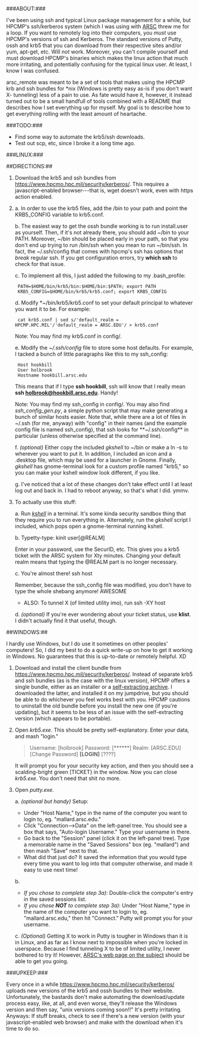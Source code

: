 ###ABOUT:###

I've been using ssh and typical Linux package management for a while, but
HPCMP's ssh/kerberos system (which I was using with [ARSC](http://www.arsc.edu)
threw me for a loop.  If you want to remotely log into their computers, you
*must* use HPCMP's versions of ssh and Kerberos. The standard versions of
Putty, ossh and krb5 that you can download from their respective sites and/or
yum, apt-get, etc. Will *not* work. Moreover, you can't compile yourself and
must download HPCMP's binaries which makes the linux action that much more
irritating, and potentially confusing for the typical linux user. At least, I
know I was confused.

arsc_remote was meant to be a set of tools that makes using the HPCMP krb and 
ssh bundles for *nix (Windows is pretty easy as-is if you don't want X-
tunneling) less of a pain to use.  As fate would have it, however, it instead 
turned out to be a small handfull of tools combined with a README that 
describes how I set everything up for myself. My goal is to describe how to get
everything rolling with the least amount of heartache.

###TODO:###

* Find some way to automate the krb5/ssh downloads.
* Test out scp, etc, since I broke it a long time ago.

###LINUX:###

##DIRECTIONS:##

1. Download the krb5 and ssh bundles from 
<https://www.hpcmo.hpc.mil/security/kerberos/>. This requires a 
javascript-enabled browser---that is, wget doesn't work, even with https action
enabled.

2. 
    a. In order to use the krb5 files, add the /bin to your path and point the
    KRB5_CONFIG variable to krb5.conf.  

    b. The easiest way to get the ossh bundle working is to run install.user as
    yourself. Then, if it's not already there, you should add ~/bin to your 
    PATH. Moreover, ~/bin should be placed early in your path, so that you 
    don't end up trying to run /bin/ssh when you mean to run ~/bin/ssh.
    In fact, the ~/.ssh/config that comes with hpcmp's ssh has options that 
    *break* regular ssh. If you get configuration errors, try **which ssh** to
    check for that issue.

    c. To implement all this, I just added the following to my .bash_profile:

        PATH=$HOME/bin/krb5/bin:$HOME/bin:$PATH; export PATH
        KRB5_CONFIG=$HOME/bin/krb5/krb5.conf; export KRB5_CONFIG

    d. Modify *~/bin/krb5/krb5.conf to set your default principal to whatever 
    you want it to be. For example:

        cat krb5.conf | sed s/'default_realm = HPCMP.HPC.MIL'/'default_realm = ARSC.EDU'/ > krb5.conf

    Note: You may find my krb5.conf in config/.

    e. Modify the *~/.ssh/config* file to store some host defaults.
    For example, I tacked a bunch of little paragraphs like this to my 
    ssh_config:

        Host hookbill
        User holbrook
        Hostname hookbill.arsc.edu

    This means that if I type **ssh hookbill**, ssh will know that I really 
    mean **ssh holbrook@hookbill.arsc.edu**. Handy!

    Note: You may find my ssh_config in config/. You may also find 
    *ssh_config_gen.py*, a simple python script that may make generating a 
    bunch of similar hosts easier. Note that, while there are a lot of files in
    ~/.ssh (for me, anyway) with "config" in their names (and the example
    config file is named ssh_config), that ssh looks for **~/.ssh/config** in
    particular (unless otherwise specified at the command line).

    f. *(optional)* Either copy the included *gkshell* to ~/bin or make 
    a ln -s to wherever you want to put it. In addition, I included an icon and
    a .desktop file, which may be used for a launcher in Gnome. Finally, 
    *gkshell* has gnome-terminal look for a custom profile named "krb5," so you
    can make your kshell window look different, if you like.

    g. I've noticed that a lot of these changes don't take effect until I at
    least log out and back in. I had to reboot anyway, so that's what I did.
    ymmv.

3. To actually use this stuff:

    a. Run [*kshell*](http://www.afrl.hpc.mil/customer/userdocs/kerberos/man/kshell.html) in a terminal. It's some kinda security sandbox thing that
    they require you to run everything in. Alternately, run the *gkshell*
    script I included, which pops open a gnome-terminal running kshell.

    b. Typetty-type:
        kinit user[@REALM]

    Enter in your password, use the SecurID, etc. This gives you a krb5 
    ticket with the ARSC system for Xty minutes. Changing your default realm 
    means that typing the @REALM part is no longer necessary.

    c. You're almost there!
        ssh host

    Remember, because the ssh_config file was modified, you don't have to type
    the whole shebang anymore! AWESOME
      * ALSO: To tunnel X (of limited utility imo), run
            ssh -XY host

    d. *(optional)* If you're ever wondering about your ticket status, use 
    **klist**. I didn't actually find it that useful, though.

##WINDOWS:##

I hardly use Windows, but I do use it sometimes on other peoples' computers!
So, I did my best to do a quick write-up on how to get it working in Windows.
No guarantees that this is up-to-date or remotely helpful. XD

1. Download and install the client bundle from 
<https://www.hpcmo.hpc.mil/security/kerberos/>. Instead of separate krb5 and
ssh bundles (as is the case with the linux version), HPCMP offers a single
bundle, either as an installer or a
[self-extracting archive](http://www.wikihow.com/Use-7Zip-to-Create-Self-Extracting-excutables).
I downloaded the latter, and installed it on my jumpdrive, but you should be
able to do whichever you feel works best with you. HPCMP cautions to uninstall
the old bundle before you install the new one (if you're updating), but it
seems to be less of an issue with the self-extracting version (which appears to
be portable).

2. Open *krb5.exe*. This should be pretty self-explanatory. Enter your data, and
mash "login."

    > Username: [holbrook] Password: [******] Realm: [ARSC.EDU]  
    > [Change Password]  **[LOGIN]** [????]

    It will prompt you for your security key action, and then you should see a
    scalding-bright green [TICKET} in the window. Now you can close *krb5.exe*. You
    don't need that shit no more.

3. Open *putty.exe*.

    a. *(optional but handy)* Setup:
      * Under "Host Name," type in the name of the computer you want to 
          login to, eg. "mallard.arsc.edu."
      * Click "Connection-->Data" on the left-panel tree. You should see a
          box that says, "Auto-login Username." Type your username in there.
      * Go back to the "Session" panel (click it on the left-panel tree).
          Type a memorable name in the "Saved Sessions" box (eg. "mallard") and
          then mash "Save" next to that.
      * What did that just do? It saved the information that you would type
          every time you want to log into that computer otherwise, and made it
          easy to use next time!

    b. 
      * *If you chose to complete step 3a)*: Double-click the computer's
          entry in the saved sessions list.
      * *If you chose **NOT** to complete step 3a)*: Under "Host Name," type
          in the name of the computer you want to login to, 
          eg. "mallard.arsc.edu," then hit "Connect." Putty will prompt you
          for your username.

    c. *(Optional)* Getting X to work in Putty is tougher in Windows than it is
    in Linux, and as far as I know next to impossible when you're locked in
    userspace. Because I find tunneling X to be of limited utility, I never
    bothered to try it! However, 
    [ARSC's web page on the subject](http://www.arsc.edu/support/howtos/UsingXming.html)
    should be able to get you going.

###UPKEEP:###

Every once in a while <https://www.hpcmo.hpc.mil/security/kerberos/> uploads
new versions of the krb5 and ossh bundles to their website. Unfortunately,
the bastards don't make automating the download/update process easy, like, at
all, and even worse, they'll release the Windows version and then say, 
"unix versions coming soon!!"  It's pretty irritating. Anyways: If stuff breaks,
check to see if there's a new version (with your javascript-enabled web browser)
and make with the download when it's time to do so.
